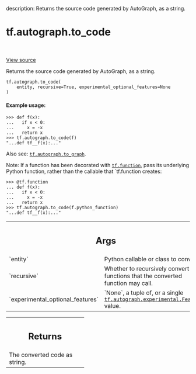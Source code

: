 description: Returns the source code generated by AutoGraph, as a string.

<div itemscope itemtype="http://developers.google.com/ReferenceObject">
<meta itemprop="name" content="tf.autograph.to_code" />
<meta itemprop="path" content="Stable" />
</div>

# tf.autograph.to_code

<!-- Insert buttons and diff -->

<table class="tfo-notebook-buttons tfo-api nocontent" align="left">

</table>

<a target="_blank" class="external" href="/code/stable/tensorflow/python/autograph/impl/api.py">View source</a>



Returns the source code generated by AutoGraph, as a string.

<pre class="devsite-click-to-copy prettyprint lang-py tfo-signature-link">
<code>tf.autograph.to_code(
    entity, recursive=True, experimental_optional_features=None
)
</code></pre>



<!-- Placeholder for "Used in" -->


#### Example usage:



```
>>> def f(x):
...   if x < 0:
...     x = -x
...   return x
>>> tf.autograph.to_code(f)
"...def tf__f(x):..."
```

Also see: <a href="../../tf/autograph/to_graph.md"><code>tf.autograph.to_graph</code></a>.

Note: If a function has been decorated with <a href="../../tf/function.md"><code>tf.function</code></a>, pass its
underlying Python function, rather than the callable that `tf.function
creates:

```
>>> @tf.function
... def f(x):
...   if x < 0:
...     x = -x
...   return x
>>> tf.autograph.to_code(f.python_function)
"...def tf__f(x):..."
```

<!-- Tabular view -->
 <table class="responsive fixed orange">
<colgroup><col width="214px"><col></colgroup>
<tr><th colspan="2"><h2 class="add-link">Args</h2></th></tr>

<tr>
<td>
`entity`
</td>
<td>
Python callable or class to convert.
</td>
</tr><tr>
<td>
`recursive`
</td>
<td>
Whether to recursively convert any functions that the converted
function may call.
</td>
</tr><tr>
<td>
`experimental_optional_features`
</td>
<td>
`None`, a tuple of, or a single
<a href="../../tf/autograph/experimental/Feature.md"><code>tf.autograph.experimental.Feature</code></a> value.
</td>
</tr>
</table>



<!-- Tabular view -->
 <table class="responsive fixed orange">
<colgroup><col width="214px"><col></colgroup>
<tr><th colspan="2"><h2 class="add-link">Returns</h2></th></tr>
<tr class="alt">
<td colspan="2">
The converted code as string.
</td>
</tr>

</table>


